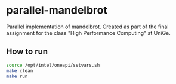 # parallel-mandelbrot
Parallel implementation of mandelbrot. Created as part of the final assignment for the class "High Performance Computing" at UniGe.

## How to run
```bash
source /opt/intel/oneapi/setvars.sh
make clean
make run
```
